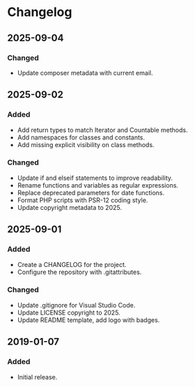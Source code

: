 # Changelog

## 2025-09-04

### Changed

- Update composer metadata with current email.

## 2025-09-02

### Added

- Add return types to match Iterator and Countable methods.
- Add namespaces for classes and constants.
- Add missing explicit visibility on class methods.

### Changed

- Update if and elseif statements to improve readability.
- Rename functions and variables as regular expressions.
- Replace deprecated parameters for date functions.
- Format PHP scripts with PSR-12 coding style.
- Update copyright metadata to 2025.

## 2025-09-01

### Added

- Create a CHANGELOG for the project.
- Configure the repository with .gitattributes.

### Changed

- Update .gitignore for Visual Studio Code.
- Update LICENSE copyright to 2025.
- Update README template, add logo with badges.

## 2019-01-07

### Added

- Initial release.
